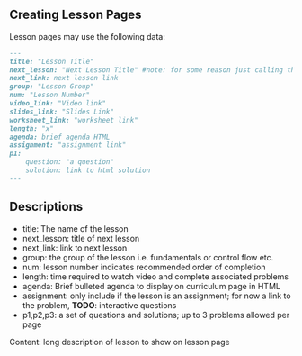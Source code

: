 ## Creating Lesson Pages

Lesson pages may use the following data:

```md
---
title: "Lesson Title"
next_lesson: "Next Lesson Title" #note: for some reason just calling this next doesn't work? Was going out of my mind trying to solve for an hour, thanks Jekyll!
next_link: next lesson link
group: "Lesson Group"
num: "Lesson Number"
video_link: "Video link"
slides_link: "Slides Link"
worksheet_link: "worksheet link"
length: "x"
agenda: brief agenda HTML
assignment: "assignment link"
p1: 
    question: "a question"
    solution: link to html solution
---
```

## Descriptions

- title: The name of the lesson
- next_lesson: title of next lesson
- next_link: link to next lesson
- group: the group of the lesson i.e. fundamentals or control flow etc.
- num: lesson number indicates recommended order of completion
- length: time required to watch video and complete associated problems
- agenda: Brief bulleted agenda to display on curriculum page in HTML
- assignment: only include if the lesson is an assignment; for now a link to the problem, **TODO**: interactive questions
- p1,p2,p3: a set of questions and solutions; up to 3 problems allowed per page

Content:  long description of lesson to show on lesson page